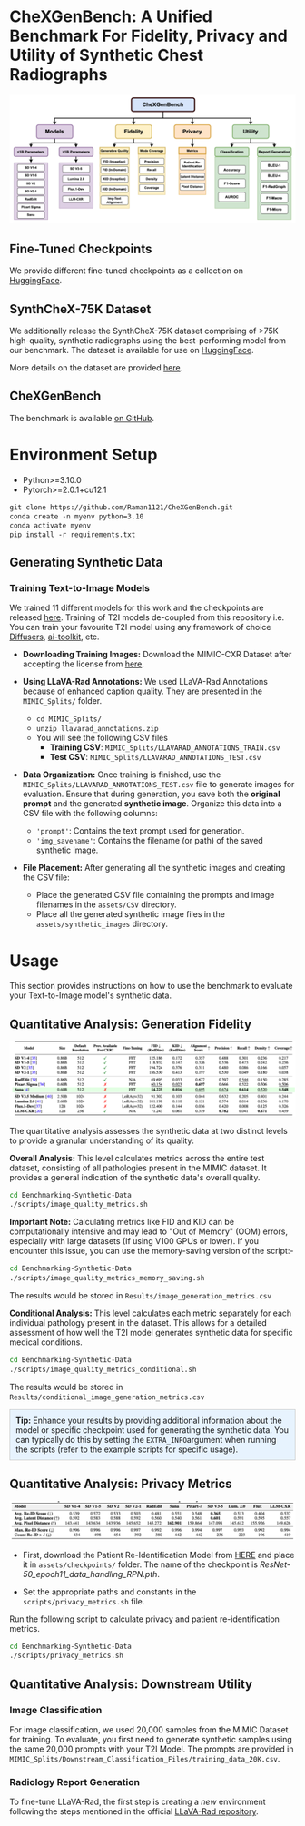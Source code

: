 # CheXGenBench: A Unified Benchmark For Fidelity, Privacy and Utility of Synthetic Chest Radiographs

![](assets/images/chexgenbench-overview.png)

## Fine-Tuned Checkpoints

We provide different fine-tuned checkpoints as a collection on [HuggingFace](https://huggingface.co/collections/raman07/chexgenbench-models-6823ec3c57b8ecbcc296e3d2).

## SynthCheX-75K Dataset
We additionally release the SynthCheX-75K dataset comprising of >75K high-quality, synthetic radiographs using the best-performing model from our benchmark. The dataset is available for use on [HuggingFace](https://huggingface.co/datasets/raman07/SynthCheX-75K-v2).

More details on the dataset are provided [here](SynthCheX_README.md).

## CheXGenBench
The benchmark is available [on GitHub](https://github.com/Raman1121/CheXGenBench).

# Environment Setup
- Python>=3.10.0
- Pytorch>=2.0.1+cu12.1
```
git clone https://github.com/Raman1121/CheXGenBench.git
conda create -n myenv python=3.10
conda activate myenv
pip install -r requirements.txt
```

## Generating Synthetic Data

### Training Text-to-Image Models
We trained 11 different models for this work and the checkpoints are released [here](https://huggingface.co/collections/raman07/chexgenbench-models-6823ec3c57b8ecbcc296e3d2). Training of T2I models de-coupled from this repository i.e. You can train your favourite T2I model using any framework of choice [Diffusers](https://github.com/huggingface/diffusers), [ai-toolkit](https://github.com/ostris/ai-toolkit), etc. 

- **Downloading Training Images:** Download the MIMIC-CXR Dataset after accepting the license from [here](https://physionet.org/content/mimic-cxr/2.0.0/).
- **Using LLaVA-Rad Annotations:** We used LLaVA-Rad Annotations because of enhanced caption quality. They are presented in the `MIMIC_Splits/` folder.
    - `cd MIMIC_Splits/`
    - `unzip llavarad_annotations.zip`
    - You will see the following CSV files
        - **Training CSV**: `MIMIC_Splits/LLAVARAD_ANNOTATIONS_TRAIN.csv`
        - **Test CSV**: `MIMIC_Splits/LLAVARAD_ANNOTATIONS_TEST.csv`

- **Data Organization:** Once training is finished, use the `MIMIC_Splits/LLAVARAD_ANNOTATIONS_TEST.csv` file to generate images for evaluation. Ensure that during generation, you save both the **original prompt** and the generated **synthetic image**. Organize this data into a CSV file with the following columns:
    - `'prompt'`: Contains the text prompt used for generation.
    - `'img_savename'`: Contains the filename (or path) of the saved synthetic image.
- **File Placement:** After generating all the synthetic images and creating the CSV file:
    - Place the generated CSV file containing the prompts and image filenames in the `assets/CSV` directory.
    - Place all the generated synthetic image files in the `assets/synthetic_images` directory.

# Usage

This section provides instructions on how to use the benchmark to evaluate your Text-to-Image model's synthetic data.

## Quantitative Analysis: Generation Fidelity

![](assets/images/sana-performance.png)

The quantitative analysis assesses the synthetic data at two distinct levels to provide a granular understanding of its quality:

**Overall Analysis:** This level calculates metrics across the entire test dataset, consisting of all pathologies present in the MIMIC dataset. It provides a general indication of the synthetic data's overall quality.

```bash
cd Benchmarking-Synthetic-Data
./scripts/image_quality_metrics.sh
```

**Important Note:** Calculating metrics like FID and KID can be computationally intensive and may lead to "Out of Memory" (OOM) errors, especially with large datasets (If using V100 GPUs or lower). If you encounter this issue, you can use the memory-saving version of the script:-

```bash
cd Benchmarking-Synthetic-Data
./scripts/image_quality_metrics_memory_saving.sh
```

The results would be stored in `Results/image_generation_metrics.csv`

**Conditional Analysis:** This level calculates each metric separately for each individual pathology present in the dataset. This allows for a detailed assessment of how well the T2I model generates synthetic data for specific medical conditions.

```bash
cd Benchmarking-Synthetic-Data
./scripts/image_quality_metrics_conditional.sh
```
The results would be stored in `Results/conditional_image_generation_metrics.csv`

<div style="border: 1px solid #ccc; padding: 10px; background-color: #e7f3fe;">
  <strong>Tip:</strong> Enhance your results by providing additional information about the model or specific checkpoint used for generating the synthetic data. You can typically do this by setting the <code>EXTRA_INFO</code>argument when running the scripts (refer to the example scripts for specific usage).
</div>

## Quantitative Analysis: Privacy Metrics

![](assets/images/Privacy-Metrics.png)

- First, download the Patient Re-Identification Model from [HERE](https://huggingface.co/raman07/Patient_ReIdentification_MIMIC/blob/main/ResNet-50_epoch11_data_handling_RPN.pth) and place it in `assets/checkpoints/` folder. The name of the checkpoint is *ResNet-50_epoch11_data_handling_RPN.pth*.

- Set the appropriate paths and constants in the `scripts/privacy_metrics.sh` file.

Run the following script to calculate privacy and patient re-identification metrics.
```bash
cd Benchmarking-Synthetic-Data
./scripts/privacy_metrics.sh
```

## Quantitative Analysis: Downstream Utility

### Image Classification

For image classification, we used 20,000 samples from the MIMIC Dataset for training. To evaluate, you first need to generate synthetic samples using the same 20,000 prompts with your T2I Model. The prompts are provided in `MIMIC_Splits/Downstream_Classification_Files/training_data_20K.csv`.

### Radiology Report Generation

To fine-tune LLaVA-Rad, the first step is creating a *new* environment following the steps mentioned in the official [LLaVA-Rad repository](https://github.com/microsoft/LLaVA-Rad).
